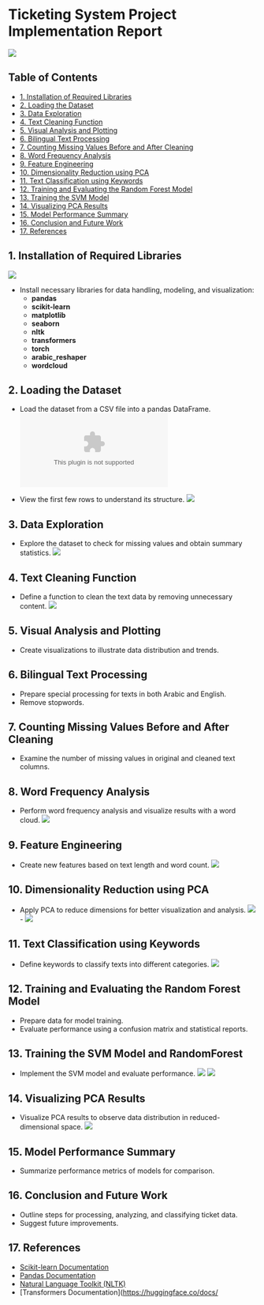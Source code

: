 # Ticketing System Project Implementation Report
![](https://www.itarian.com/images/enterprise-ticketing-systems.png)

## Table of Contents
- [1. Installation of Required Libraries](#1-installation-of-required-libraries)
- [2. Loading the Dataset](#2-loading-the-dataset)
- [3. Data Exploration](#3-data-exploration)
- [4. Text Cleaning Function](#4-text-cleaning-function)
- [5. Visual Analysis and Plotting](#5-visual-analysis-and-plotting)
- [6. Bilingual Text Processing](#6-bilingual-text-processing)
- [7. Counting Missing Values Before and After Cleaning](#7-counting-missing-values-before-and-after-cleaning)
- [8. Word Frequency Analysis](#8-word-frequency-analysis)
- [9. Feature Engineering](#9-feature-engineering)
- [10. Dimensionality Reduction using PCA](#10-dimensionality-reduction-using-pca)
- [11. Text Classification using Keywords](#11-text-classification-using-keywords)
- [12. Training and Evaluating the Random Forest Model](#12-training-and-evaluating-the-random-forest-model)
- [13. Training the SVM Model](#13-training-the-svm-model)
- [14. Visualizing PCA Results](#14-visualizing-pca-results)
- [15. Model Performance Summary](#15-model-performance-summary)
- [16. Conclusion and Future Work](#16-conclusion-and-future-work)
- [17. References](#17-references)

## 1. Installation of Required Libraries
![](https://copyassignment.com/wp-content/uploads/2022/01/6c4b5480-62b9-4c00-a55b-7ddb3ef8c0f7-1.jpg)
- Install necessary libraries for data handling, modeling, and visualization:
  - **pandas**
  - **scikit-learn**
  - **matplotlib**
  - **seaborn**
  - **nltk**
  - **transformers**
  - **torch**
  - **arabic_reshaper**
  - **wordcloud**

## 2. Loading the Dataset
- Load the dataset from a CSV file into a pandas DataFrame.
 ![](Book11.csv)

- View the first few rows to understand its structure.
  ![](DATA/datatail.jpg)


## 3. Data Exploration
- Explore the dataset to check for missing values and obtain summary statistics.
 ![](DATA/4.jpg)

## 4. Text Cleaning Function
- Define a function to clean the text data by removing unnecessary content.
  ![](DATA/6.jpg)

## 5. Visual Analysis and Plotting
- Create visualizations to illustrate data distribution and trends.
  

## 6. Bilingual Text Processing
- Prepare special processing for texts in both Arabic and English.
- Remove stopwords.
  

## 7. Counting Missing Values Before and After Cleaning
- Examine the number of missing values in original and cleaned text columns.
  

## 8. Word Frequency Analysis
- Perform word frequency analysis and visualize results with a word cloud.
 ![](DATA/7.jpg)

## 9. Feature Engineering
- Create new features based on text length and word count.
   ![](DATA/8.jpg)


## 10. Dimensionality Reduction using PCA
- Apply PCA to reduce dimensions for better visualization and analysis.
 ![](DATA/9.jpg) - ![](DATA/10.jpg) 



## 11. Text Classification using Keywords
- Define keywords to classify texts into different categories.
  ![](DATA/12.jpg)


## 12. Training and Evaluating the Random Forest Model
- Prepare data for model training.
- Evaluate performance using a confusion matrix and statistical reports.

## 13. Training the SVM Model and RandomForest 
- Implement the SVM model and evaluate performance.
  ![](DATA/16.jpg)
  ![](DATA/15.jpg)

## 14. Visualizing PCA Results
- Visualize PCA results to observe data distribution in reduced-dimensional space.
![](DATA/11.jpg)



## 15. Model Performance Summary
- Summarize performance metrics of models for comparison.

## 16. Conclusion and Future Work
- Outline steps for processing, analyzing, and classifying ticket data.
- Suggest future improvements.

## 17. References
- [Scikit-learn Documentation](https://scikit-learn.org/stable/documentation.html)
- [Pandas Documentation](https://pandas.pydata.org/docs/)
- [Natural Language Toolkit (NLTK)](https://www.nltk.org/)
- [Transformers Documentation](https://huggingface.co/docs/
